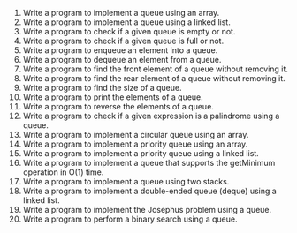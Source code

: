 
1. Write a program to implement a queue using an array.
2. Write a program to implement a queue using a linked list.
3. Write a program to check if a given queue is empty or not.
4. Write a program to check if a given queue is full or not.
5. Write a program to enqueue an element into a queue.
6. Write a program to dequeue an element from a queue.
7. Write a program to find the front element of a queue without removing it.
8. Write a program to find the rear element of a queue without removing it.
9. Write a program to find the size of a queue.
10. Write a program to print the elements of a queue.
11. Write a program to reverse the elements of a queue.
12. Write a program to check if a given expression is a palindrome using a queue.
13. Write a program to implement a circular queue using an array.
14. Write a program to implement a priority queue using an array.
15. Write a program to implement a priority queue using a linked list.
16. Write a program to implement a queue that supports the getMinimum operation in O(1) time.
17. Write a program to implement a queue using two stacks.
18. Write a program to implement a double-ended queue (deque) using a linked list.
19. Write a program to implement the Josephus problem using a queue.
20. Write a program to perform a binary search using a queue.
